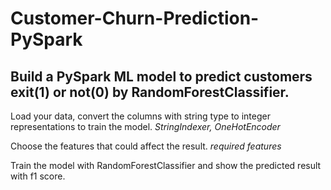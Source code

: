 # Customer-Churn-Prediction-PySpark

## Build a PySpark ML model to predict customers exit(1) or not(0) by RandomForestClassifier.


Load your data, convert the columns with string type to integer representations to train the model. _StringIndexer, OneHotEncoder_

Choose the features that could affect the result. _required features_

Train the model with RandomForestClassifier and show the predicted result with f1 score.
